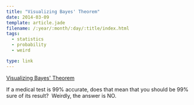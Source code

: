 ```yaml
---
title: "Visualizing Bayes' Theorem"
date: 2014-03-09
template: article.jade
filename: /:year/:month/:day/:title/index.html
tags:
  - statistics
  - probability
  - weird

type: link
---
```


[Visualizing Bayes'
Theorem](http://anandthakker.net/statsclass/#!/conditional)

If a medical test is 99% accurate, does that mean that you should be 99%
sure of its result?  Weirdly, the answer is NO.


